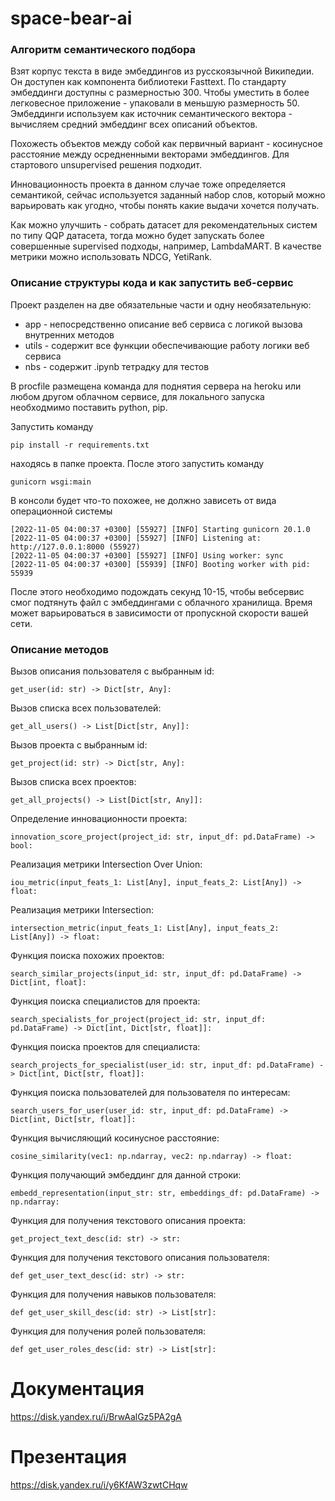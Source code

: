 # space-bear-ai

### Алгоритм семантического подбора

Взят корпус текста в виде эмбеддингов из русскоязычной Википедии. Он доступен как компонента библиотеки Fasttext.
По стандарту эмбеддинги доступны с размерностью 300. Чтобы уместить в более легковесное приложение - упаковали в меньшую размерность 50.
Эмбеддинги используем как источник семантического вектора - вычисляем средний эмбеддинг всех описаний объектов. 

Похожесть объектов между собой как первичный вариант - косинусное расстояние между осредненными векторами эмбеддингов.
Для стартового unsupervised решения подходит.

Инновационность проекта в данном случае тоже определяется семантикой, сейчас используется заданный набор слов, 
который можно варьировать как угодно, чтобы понять какие выдачи хочется получать.

Как можно улучшить - собрать датасет для рекомендательных систем по типу QQP  датасета, тогда можно будет запускать более совершенные
supervised подходы, например, LambdaMART. В качестве метрики можно использовать NDCG, YetiRank.

### Описание структуры кода и как запустить веб-сервис

Проект разделен на две обязательные части и одну необязательную:
- app - непосредственно описание веб сервиса с логикой вызова внутренних методов
- utils - содержит все функции обеспечивающие работу логики веб сервиса
- nbs - содержит .ipynb тетрадку для тестов

В procfile размещена команда для поднятия сервера на heroku или любом другом облачном сервисе, для локального запуска необходмимо поставить python, pip. 

Запустить команду 

```pip install -r requirements.txt ```

находясь в папке проекта. После этого запустить команду 

```gunicorn wsgi:main ```

В консоли будет что-то похожее, не должно зависеть от вида операционной системы

```
[2022-11-05 04:00:37 +0300] [55927] [INFO] Starting gunicorn 20.1.0
[2022-11-05 04:00:37 +0300] [55927] [INFO] Listening at: http://127.0.0.1:8000 (55927)
[2022-11-05 04:00:37 +0300] [55927] [INFO] Using worker: sync
[2022-11-05 04:00:37 +0300] [55939] [INFO] Booting worker with pid: 55939 
```

После этого необходимо подождать секунд 10-15, чтобы вебсервис смог подтянуть файл с эмбеддингами с облачного хранилища. 
Время может варьироваться в зависимости от пропускной скорости вашей сети.


### Описание методов

Вызов описания пользователя с выбранным id:

```get_user(id: str) -> Dict[str, Any]:```

Вызов списка всех пользователей:

```get_all_users() -> List[Dict[str, Any]]:```

Вызов проекта с выбранным id:

```get_project(id: str) -> Dict[str, Any]:```

Вызов списка всех проектов:

```get_all_projects() -> List[Dict[str, Any]]:```

Определение инновационности проекта:

```innovation_score_project(project_id: str, input_df: pd.DataFrame) -> bool:```

Реализация метрики Intersection Over Union:

```iou_metric(input_feats_1: List[Any], input_feats_2: List[Any]) -> float:```

Реализация метрики Intersection:

```intersection_metric(input_feats_1: List[Any], input_feats_2: List[Any]) -> float:```

Функция поиска похожих проектов:

```search_similar_projects(input_id: str, input_df: pd.DataFrame) -> Dict[int, float]:```

Функция поиска специалистов для проекта:

```search_specialists_for_project(project_id: str, input_df: pd.DataFrame) -> Dict[int, Dict[str, float]]:```

Функция поиска проектов для специалиста:

```search_projects_for_specialist(user_id: str, input_df: pd.DataFrame) -> Dict[int, Dict[str, float]]:```

Функция поиска пользователей для пользователя по интересам:

```search_users_for_user(user_id: str, input_df: pd.DataFrame) -> Dict[int, Dict[str, float]]:```

Функция вычисляющий косинусное расстояние:

```cosine_similarity(vec1: np.ndarray, vec2: np.ndarray) -> float:```

Функция получающий эмбеддинг для данной строки:

```embedd_representation(input_str: str, embeddings_df: pd.DataFrame) -> np.ndarray:```

Функция для получения текстового описания проекта:

```get_project_text_desc(id: str) -> str:```

Функция для получения текстового описания пользователя:

```def get_user_text_desc(id: str) -> str:```

Функция для получения навыков пользователя:

```def get_user_skill_desc(id: str) -> List[str]:```

Функция для получения ролей пользователя:

```def get_user_roles_desc(id: str) -> List[str]:```





# Документация

https://disk.yandex.ru/i/BrwAalGz5PA2gA

# Презентация

https://disk.yandex.ru/i/y6KfAW3zwtCHqw

